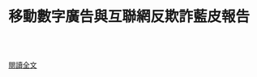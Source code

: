 # 移動數字廣告與互聯網反欺詐藍皮報告

<!--more-->
<!--308-->
<br><br/>


[閱讀全文](https://mp.weixin.qq.com/s?__biz=MzU0MDY1MTQwNA==&mid=2247569475&idx=1&sn=e0ff17164fda7b3a87a15434985f52cb&chksm=fb366aa0cc41e3b69b098671ffa7a1c1ce4b6cf175460c6949ab04fa10bc1f291bdf18ca57a4&scene=132#wechat_redirect)
